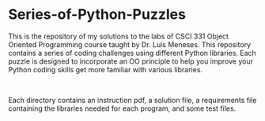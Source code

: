 # Series-of-Python-Puzzles

<p>
This is the repository of my solutions to the labs of CSCI 331 Object Oriented Programming course taught by Dr. Luis Meneses. This repository contains a series of coding challenges using different Python libraries. Each puzzle is designed to incorporate an OO principle to help you improve your Python coding skills get more familiar with various libraries.
</p>

<br/>

<p>
Each directory contains an instruction pdf, a solution file, a requirements file containing the libraries needed for each program, and some test files.
</p>
